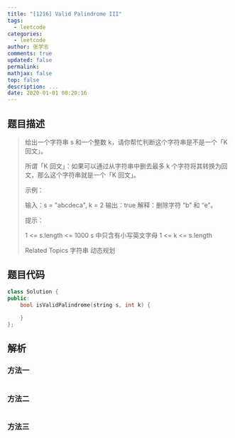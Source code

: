 ```yaml
---
title: "[1216] Valid Palindrome III"
tags:
  - leetcode
categories:
  - leetcode
author: 张学志
comments: true
updated: false
permalink:
mathjax: false
top: false
description: ...
date: 2020-01-01 00:20:16
---
```


## 题目描述

> 给出一个字符串 s 和一个整数 k，请你帮忙判断这个字符串是不是一个「K 回文」。 
> 
> 所谓「K 回文」：如果可以通过从字符串中删去最多 k 个字符将其转换为回文，那么这个字符串就是一个「K 回文」。 
> 
> 
> 
> 示例： 
> 
> 输入：s = "abcdeca", k = 2
> 输出：true
> 解释：删除字符 “b” 和 “e”。
> 
> 
> 
> 
> 提示： 
> 
> 
> 1 <= s.length <= 1000 
> s 中只含有小写英文字母 
> 1 <= k <= s.length 
> 
> Related Topics 字符串 动态规划

## 题目代码

```cpp
class Solution {
public:
    bool isValidPalindrome(string s, int k) {
        
    }
};
```

## 解析

### 方法一

```cpp

```

### 方法二

```cpp

```

### 方法三

```cpp

```

